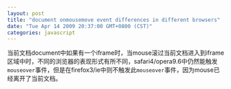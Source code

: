 ```yaml
---
layout: post
title: "document onmousemove event differences in different browsers"
date: "Tue Apr 14 2009 20:37:00 GMT+0800 (CST)"
categories: javascript
---
```


当前文档document中如果有一个iframe时，当mouse滚过当前文档进入到iframe区域中时，不同的浏览器的表现形式有所不同，safari4/opera9.6中仍然能触发`mouseover`事件，但是在firefox3/ie中则不触发此`mouseover`事件，因为mouse已经离开了当前文档。
